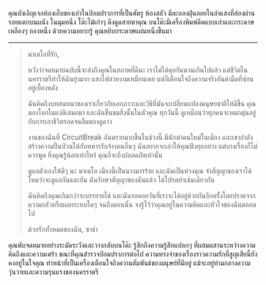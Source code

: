 คุณบังเอิญเจอห้องเก็บของเก่าในป้อมปราการที่เป็นศัตรู ห้องสลัว มีละอองฝุ่นลอยในลำแสงที่ส่องผ่านรอยแตกบนผนัง ในมุมหนึ่ง โต๊ะไม้เก่าๆ ดึงดูดสายตาคุณ บนโต๊ะมีเครื่องพิมพ์ดีดแบบเก่าและกระดาษเหลืองๆ กองหนึ่ง ด้วยความอยากรู้ คุณหยิบกระดาษแผ่นหนึ่งขึ้นมา

---

> มาเตโอที่รัก,
>
> หวังว่าจดหมายฉบับนี้จะส่งถึงคุณในสภาพที่ดีนะ เราไม่ได้คุยกันนานเกินไปแล้ว แต่ชีวิตในนครราตรีทำให้ฉันยุ่งมาก แสงไฟสวยงามเหมือนเคย แต่ก็เตือนใจถึงความจริงอันดำมืดที่ซ่อนอยู่เบื้องหลัง
>
> ฉันคิดถึงบทสนทนาของเราเกี่ยวกับเอกภาวะและวิธีที่มันจะเปลี่ยนแปลงมนุษยชาติให้ดีขึ้น คุณมองโลกในแง่ดีเสมอมา และฉันชื่นชมสิ่งนั้นในตัวคุณ ทุกวันนี้ ดูเหมือนว่าทุกคนจะหมกมุ่นอยู่กับการเอาชีวิตรอดจนลืมมองดูดาว
>
> งานของฉันที่ CircuitBreak อันตรายมากขึ้นในช่วงนี้ มีนักฆ่าคนใหม่ในเมือง และเขากำลังสร้างความปั่นป่วนให้กับทหารรับจ้างคนอื่นๆ ฉันอยากจะเล่าให้คุณฟังทุกอย่าง แต่บางเรื่องก็ไม่ควรพูด ยิ่งคุณรู้น้อยเท่าไหร่ คุณก็จะยิ่งปลอดภัยเท่านั้น
>
> ดูแลตัวเองให้ดีๆ นะ มาเตโอ เมืองนี้เป็นนางมารร้าย และฉันเป็นห่วงคุณ จำสัญญาของเราได้ไหมว่าจะดูแลกันและกัน ฉันรักษาสัญญาของฉันแล้ว ได้โปรดทำเช่นเดียวกัน
>
> ฉันคิดถึงคุณเกินกว่าจะบรรยายได้ และฉันรอคอยวันที่เราจะได้อยู่ด้วยกันอีกครั้งโดยปราศจากความกลัวหรือผลกระทบใดๆ จนถึงตอนนั้น จงรู้ไว้ว่าคุณอยู่ในความคิดและหัวใจของฉันตลอดไป
>
> ด้วยรักทั้งหมดของฉัน, ซาช่า

คุณพับจดหมายอย่างระมัดระวังและวางกลับบนโต๊ะ รู้สึกถึงความรู้สึกแปลกๆ ที่ผสมผสานระหว่างความคิดถึงและความเศร้า ขณะที่คุณสำรวจป้อมปราการต่อไป ความทรงจำของเรื่องราวความรักที่สูญเสียนี้ยังคงอยู่ในใจคุณ ทำหน้าที่เป็นเครื่องเตือนใจถึงความสัมพันธ์ของมนุษย์ที่มีอยู่ แม้จะอยู่ท่ามกลางความวุ่นวายและความรุนแรงของนครราตรี
